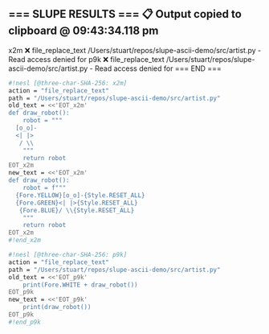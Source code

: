 === SLUPE RESULTS ===
📋 Output copied to clipboard @ 09:43:34.118 pm
---------------------
x2m ❌ file_replace_text /Users/stuart/repos/slupe-ascii-demo/src/artist.py - Read access denied for
p9k ❌ file_replace_text /Users/stuart/repos/slupe-ascii-demo/src/artist.py - Read access denied for
=== END ===
```sh nesl
#!nesl [@three-char-SHA-256: x2m]
action = "file_replace_text"
path = "/Users/stuart/repos/slupe-ascii-demo/src/artist.py"
old_text = <<'EOT_x2m'
def draw_robot():
    robot = """
  [o_o]-
  <| |>
   / \\
    """
    return robot
EOT_x2m
new_text = <<'EOT_x2m'
def draw_robot():
    robot = f"""
  {Fore.YELLOW}[o_o]-{Style.RESET_ALL}
  {Fore.GREEN}<| |>{Style.RESET_ALL}
   {Fore.BLUE}/ \\{Style.RESET_ALL}
    """
    return robot
EOT_x2m
#!end_x2m
```

```sh nesl
#!nesl [@three-char-SHA-256: p9k]
action = "file_replace_text"
path = "/Users/stuart/repos/slupe-ascii-demo/src/artist.py"
old_text = <<'EOT_p9k'
    print(Fore.WHITE + draw_robot())
EOT_p9k
new_text = <<'EOT_p9k'
    print(draw_robot())
EOT_p9k
#!end_p9k
```